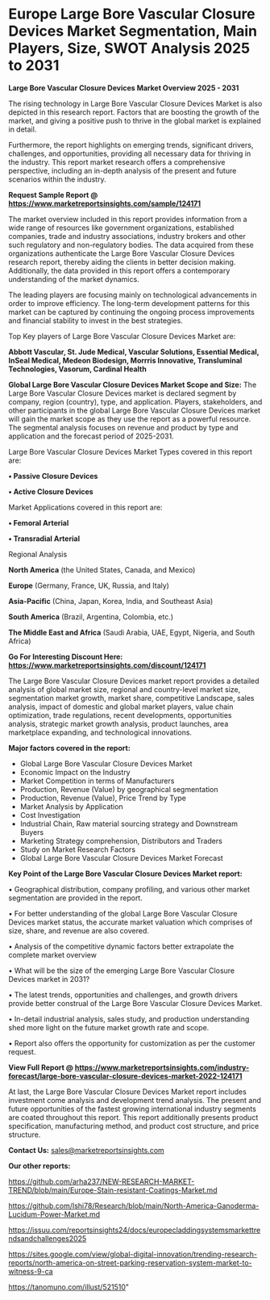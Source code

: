 # Europe Large Bore Vascular Closure Devices Market Segmentation, Main Players, Size, SWOT Analysis 2025 to 2031

<Strong> Large Bore Vascular Closure Devices Market Overview 2025 - 2031</strong>

The rising technology in Large Bore Vascular Closure Devices Market is also depicted in this research report. Factors that are boosting the growth of the market, and giving a positive push to thrive in the global market is explained in detail.

Furthermore, the report highlights on emerging trends, significant drivers, challenges, and opportunities, providing all necessary data for thriving in the industry. This report market research offers a comprehensive perspective, including an in-depth analysis of the present and future scenarios within the industry.

<strong>Request Sample Report @ <a href=https://www.marketreportsinsights.com/sample/124171>https://www.marketreportsinsights.com/sample/124171</a></strong>

The market overview included in this report provides information from a wide range of resources like government organizations, established companies, trade and industry associations, industry brokers and other such regulatory and non-regulatory bodies. The data acquired from these organizations authenticate the Large Bore Vascular Closure Devices research report, thereby aiding the clients in better decision making. Additionally, the data provided in this report offers a contemporary understanding of the market dynamics.

The leading players are focusing mainly on technological advancements in order to improve efficiency. The long-term development patterns for this market can be captured by continuing the ongoing process improvements and financial stability to invest in the best strategies.

Top Key players of Large Bore Vascular Closure Devices Market are:

<strong>Abbott Vascular, St. Jude Medical, Vascular Solutions, Essential Medical, InSeal Medical, Medeon Biodesign, Morrris Innovative, Transluminal Technologies, Vasorum, Cardinal Health</strong>

<strong><b>Global Large Bore Vascular Closure Devices Market Scope and Size:</b></strong>
The Large Bore Vascular Closure Devices market is declared segment by company, region (country), type, and application. Players, stakeholders, and other participants in the global Large Bore Vascular Closure Devices market will gain the market scope as they use the report as a powerful resource. The segmental analysis focuses on revenue and product by type and application and the forecast period of 2025-2031.

Large Bore Vascular Closure Devices Market Types covered in this report are:

<strong>• Passive Closure Devices

• Active Closure Devices</strong>

Market Applications covered in this report are:

<strong>• Femoral Arterial

• Transradial Arterial</strong> 

Regional Analysis

<strong>North America</strong> (the United States, Canada, and Mexico)

<strong>Europe</strong> (Germany, France, UK, Russia, and Italy)

<strong>Asia-Pacific</strong> (China, Japan, Korea, India, and Southeast Asia)

<strong>South America</strong> (Brazil, Argentina, Colombia, etc.)

<strong>The Middle East and Africa</strong> (Saudi Arabia, UAE, Egypt, Nigeria, and South Africa)

<strong>Go For Interesting Discount Here: <a href=https://www.marketreportsinsights.com/discount/124171>https://www.marketreportsinsights.com/discount/124171</a></strong>

The Large Bore Vascular Closure Devices market report provides a detailed analysis of global market size, regional and country-level market size, segmentation market growth, market share, competitive Landscape, sales analysis, impact of domestic and global market players, value chain optimization, trade regulations, recent developments, opportunities analysis, strategic market growth analysis, product launches, area marketplace expanding, and technological innovations.

<strong><b>Major factors covered in the report:</b></strong>
<ul>
  <li>Global Large Bore Vascular Closure Devices Market </li>
  <li>Economic Impact on the Industry</li>
  <li>Market Competition in terms of Manufacturers</li>
  <li>Production, Revenue (Value) by geographical segmentation</li>
  <li>Production, Revenue (Value), Price Trend by Type</li>
  <li>Market Analysis by Application</li>
  <li>Cost Investigation</li>
  <li>Industrial Chain, Raw material sourcing strategy and Downstream Buyers</li>
  <li>Marketing Strategy comprehension, Distributors and Traders</li>
  <li>Study on Market Research Factors</li>
  <li>Global Large Bore Vascular Closure Devices Market Forecast</li>
</ul>

<strong><b>Key Point of the Large Bore Vascular Closure Devices Market report:</b></strong>

• Geographical distribution, company profiling, and various other market segmentation are provided in the report.

• For better understanding of the global Large Bore Vascular Closure Devices market status, the accurate market valuation which comprises of size, share, and revenue are also covered.

• Analysis of the competitive dynamic factors better extrapolate the complete market overview

• What will be the size of the emerging Large Bore Vascular Closure Devices market in 2031?

• The latest trends, opportunities and challenges, and growth drivers provide better construal of the Large Bore Vascular Closure Devices Market.

• In-detail industrial analysis, sales study, and production understanding shed more light on the future market growth rate and scope.

• Report also offers the opportunity for customization as per the customer request.

<strong><b>View Full Report @ <a href=https://www.marketreportsinsights.com/industry-forecast/large-bore-vascular-closure-devices-market-2022-124171>https://www.marketreportsinsights.com/industry-forecast/large-bore-vascular-closure-devices-market-2022-124171</a></b></strong>


At last, the Large Bore Vascular Closure Devices Market report includes investment come analysis and development trend analysis. The present and future opportunities of the fastest growing international industry segments are coated throughout this report. This report additionally presents product specification, manufacturing method, and product cost structure, and price structure.

<strong>Contact Us:</strong>
sales@marketreportsinsights.com

<strong>Our other reports:</strong>

<a href=https://github.com/arha237/NEW-RESEARCH-MARKET-TREND/blob/main/Europe-Stain-resistant-Coatings-Market.md>https://github.com/arha237/NEW-RESEARCH-MARKET-TREND/blob/main/Europe-Stain-resistant-Coatings-Market.md</a>

<a href=https://github.com/Ishi78/Research/blob/main/North-America-Ganoderma-Lucidum-Power-Market.md>https://github.com/Ishi78/Research/blob/main/North-America-Ganoderma-Lucidum-Power-Market.md</a>

<a href=https://issuu.com/reportsinsights24/docs/europecladdingsystemsmarkettrendsandchallenges2025>https://issuu.com/reportsinsights24/docs/europecladdingsystemsmarkettrendsandchallenges2025</a>

<a href=https://sites.google.com/view/global-digital-innovation/trending-research-reports/north-america-on-street-parking-reservation-system-market-to-witness-9-ca>https://sites.google.com/view/global-digital-innovation/trending-research-reports/north-america-on-street-parking-reservation-system-market-to-witness-9-ca</a>

<a href=https://tanomuno.com/illust/521510>https://tanomuno.com/illust/521510</a>"
